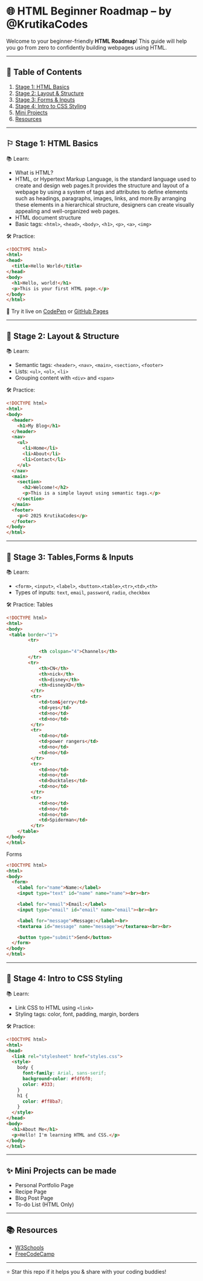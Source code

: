 # 🌐 HTML Beginner Roadmap – by @KrutikaCodes

Welcome to your beginner-friendly **HTML Roadmap**! This guide will help you go from zero to confidently building webpages using HTML.

---

## 📖 Table of Contents
1. [Stage 1: HTML Basics](#stage-1-html-basics)
2. [Stage 2: Layout & Structure](#stage-2-layout--structure)
3. [Stage 3: Forms & Inputs](#stage-3-forms--inputs)
4. [Stage 4: Intro to CSS Styling](#stage-4-intro-to-css-styling)
5. [Mini Projects](#mini-projects)
6. [Resources](#resources)

---

## ⚐️ Stage 1: HTML Basics
📚 Learn:
- What is HTML?
- HTML, or Hypertext Markup Language, is the standard language used to create and design web pages.It provides the structure and layout of a webpage by using a system of tags and attributes to define elements such as headings, paragraphs, images, links, and more.By arranging these elements in a hierarchical structure, designers can create visually appealing and well-organized web pages.
- HTML document structure
- Basic tags: `<html>`, `<head>`, `<body>`, `<h1>`, `<p>`, `<a>`, `<img>`

🛠️ Practice:
```html
<!DOCTYPE html>
<html>
<head>
  <title>Hello World</title>
</head>
<body>
  <h1>Hello, world!</h1>
  <p>This is your first HTML page.</p>
</body>
</html>
```
🔗 Try it live on [CodePen](https://codepen.io) or [GitHub Pages](https://github.com/Krutikamali01)

---

## 🧱 Stage 2: Layout & Structure
📚 Learn:
- Semantic tags: `<header>`, `<nav>`, `<main>`, `<section>`, `<footer>`
- Lists: `<ul>`, `<ol>`, `<li>`
- Grouping content with `<div>` and `<span>`

🛠️ Practice:
```html
<!DOCTYPE html>
<html>
<body>
  <header>
    <h1>My Blog</h1>
  </header>
  <nav>
    <ul>
      <li>Home</li>
      <li>About</li>
      <li>Contact</li>
    </ul>
  </nav>
  <main>
    <section>
      <h2>Welcome!</h2>
      <p>This is a simple layout using semantic tags.</p>
    </section>
  </main>
  <footer>
    <p>© 2025 KrutikaCodes</p>
  </footer>
</body>
</html>
```
---

## 📝 Stage 3: Tables,Forms & Inputs
📚 Learn:
- `<form>`, `<input>`, `<label>`, `<button>`.`<table>`,`<tr>`,`<td>`,`<th>`
- Types of inputs: `text`, `email`, `password`, `radio`, `checkbox`

🛠️ Practice:
Tables
```html
<!DOCTYPE html>
<html>
<body>
 <table border="1">
        <tr>
           
            <th colspan="4">Channels</th>
        </tr>
        <tr>
            <th>CN</th>
            <th>nick</th>
            <th>disney</th>
            <th>disneyXD</th>
         </tr>
         <tr>
            <td>tom&jerry</td>
            <td>yes</td>
            <td>no</td>
            <td>no</td>
         </tr>
         <tr>
            <td>no</td>
            <td>power rangers</td>
            <td>no</td>
            <td>no</td>
         </tr>
         <tr>
            <td>no</td>
            <td>no</td>
            <td>Ducktales</td>
            <td>no</td>
         </tr>
         <tr>
            <td>no</td>
            <td>no</td>
            <td>no</td>
            <td>Spiderman</td>
         </tr>
    </table>
</body>
</html>
```
Forms
```html
<!DOCTYPE html>
<html>
<body>
  <form>
    <label for="name">Name:</label>
    <input type="text" id="name" name="name"><br><br>

    <label for="email">Email:</label>
    <input type="email" id="email" name="email"><br><br>

    <label for="message">Message:</label><br>
    <textarea id="message" name="message"></textarea><br><br>

    <button type="submit">Send</button>
  </form>
</body>
</html>
```
---

## 🎨 Stage 4: Intro to CSS Styling
📚 Learn:
- Link CSS to HTML using `<link>`
- Styling tags: color, font, padding, margin, borders

🛠️ Practice:
```html
<!DOCTYPE html>
<html>
<head>
  <link rel="stylesheet" href="styles.css">
  <style>
    body {
      font-family: Arial, sans-serif;
      background-color: #fdf6f0;
      color: #333;
    }
    h1 {
      color: #ff8ba7;
    }
  </style>
</head>
<body>
  <h1>About Me</h1>
  <p>Hello! I'm learning HTML and CSS.</p>
</body>
</html>
```

---

## ✨ Mini Projects can be made 
- Personal Portfolio Page
- Recipe Page
- Blog Post Page
- To-do List (HTML Only)

---

## 📚 Resources
- [W3Schools](https://w3schools.com)
- [FreeCodeCamp](https://www.freecodecamp.org/learn/)

---
⭐ Star this repo if it helps you & share with your coding buddies!
